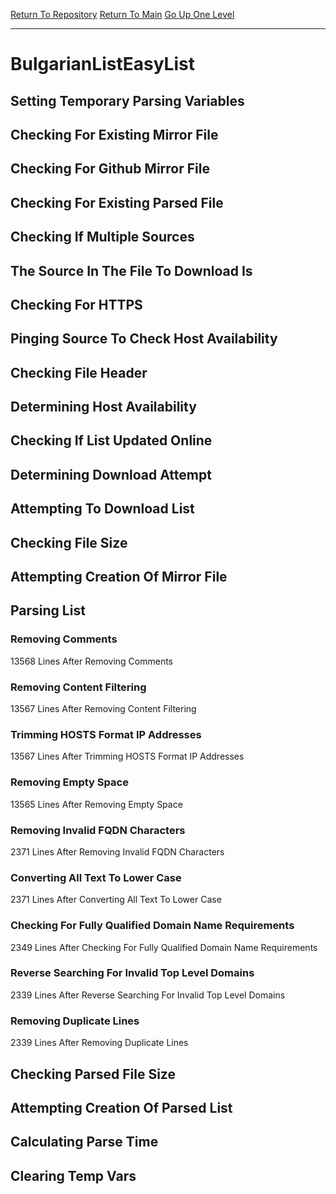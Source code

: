 [Return To Repository](https://github.com/deathbybandaid/piholeparser/)
[Return To Main](https://github.com/deathbybandaid/piholeparser/blob/master/RecentRunLogs/Mainlog.md)
[Go Up One Level](https://github.com/deathbybandaid/piholeparser/blob/master/RecentRunLogs/TopLevelScripts/30-Processing-External-Blacklists.md)
____________________________________
# BulgarianListEasyList
## Setting Temporary Parsing Variables
## Checking For Existing Mirror File
## Checking For Github Mirror File
## Checking For Existing Parsed File
## Checking If Multiple Sources
## The Source In The File To Download Is
## Checking For HTTPS
## Pinging Source To Check Host Availability
## Checking File Header
## Determining Host Availability
## Checking If List Updated Online
## Determining Download Attempt
## Attempting To Download List
## Checking File Size
## Attempting Creation Of Mirror File
## Parsing List
### Removing Comments
13568 Lines After Removing Comments
### Removing Content Filtering
13567 Lines After Removing Content Filtering
### Trimming HOSTS Format IP Addresses
13567 Lines After Trimming HOSTS Format IP Addresses
### Removing Empty Space
13565 Lines After Removing Empty Space
### Removing Invalid FQDN Characters
2371 Lines After Removing Invalid FQDN Characters
### Converting All Text To Lower Case
2371 Lines After Converting All Text To Lower Case
### Checking For Fully Qualified Domain Name Requirements
2349 Lines After Checking For Fully Qualified Domain Name Requirements
### Reverse Searching For Invalid Top Level Domains
2339 Lines After Reverse Searching For Invalid Top Level Domains
### Removing Duplicate Lines
2339 Lines After Removing Duplicate Lines
## Checking Parsed File Size
## Attempting Creation Of Parsed List
## Calculating Parse Time
## Clearing Temp Vars
